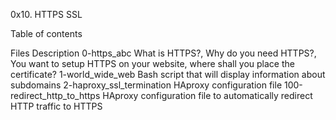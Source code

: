 0x10. HTTPS SSL

Table of contents

Files        	Description
0-https_abc    	What is HTTPS?, Why do you need HTTPS?, You want to setup HTTPS on your website, where shall you place the certificate?
1-world_wide_web	Bash script that will display information about subdomains
2-haproxy_ssl_termination	HAproxy configuration file
100-redirect_http_to_https	HAproxy configuration file to automatically redirect HTTP traffic to HTTPS
